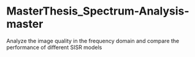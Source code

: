 # MasterThesis_Spectrum-Analysis-master
Analyze the image quality in the frequency domain and compare the performance of different SISR models
